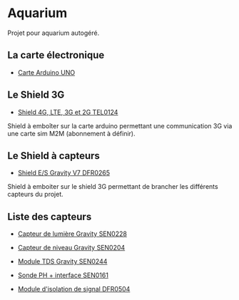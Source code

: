 # Aquarium

Projet pour aquarium autogéré.

## La carte électronique

* [Carte Arduino UNO](<https://www.gotronic.fr/art-carte-arduino-uno-12420.htm>)

## Le Shield 3G

* [Shield 4G, LTE, 3G et 2G TEL0124](<https://www.gotronic.fr/art-shield-4g-lte-3g-et-2g-tel0124-32043.htm>)

Shield à emboîter sur la carte arduino permettant une communication 3G via une carte sim M2M (abonnement à définir).

## Le Shield à capteurs

* [Shield E/S Gravity V7 DFR0265](<https://www.gotronic.fr/art-shield-e-s-gravity-v7-dfr0265-19268.htm>)

Shield à emboiter sur le shield 3G permettant de brancher les différents capteurs du projet.

## Liste des capteurs

* [Capteur de lumière Gravity SEN0228](<https://www.gotronic.fr/art-capteur-de-lumiere-gravity-sen0228-26821.htm>)


* [Capteur de niveau Gravity SEN0204](<https://www.gotronic.fr/art-capteur-de-niveau-gravity-sen0204-25154.htm>)
* [Module TDS Gravity SEN0244](<https://www.gotronic.fr/art-module-tds-gravity-sen0244-28277.htm>)
* [Sonde PH + interface SEN0161](<https://www.gotronic.fr/art-sonde-ph-interface-sen0161-21552.htm>)
* [Module d'isolation de signal DFR0504](<https://www.gotronic.fr/art-module-d-isolation-de-signal-dfr0504-27832.htm>)
